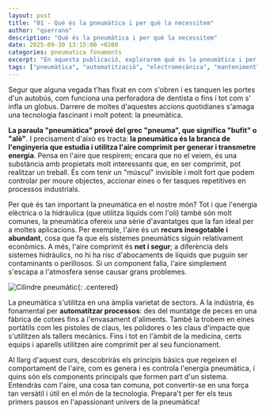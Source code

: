 ```yaml
---
layout: post
title: "01 - Què és la pneumàtica i per què la necessitem"
author: "qserrano"
description: "Què és la pneumàtica i per què la necessitem"
date: 2025-09-30 13:15:00 +0200
categories: pneumatica fonaments
excerpt: "En aquesta publicació, explorarem què és la pneumàtica i per què la necessitem."
tags: ["pneumàtica", "automatització", "electromecànica", "manteniment"]
---
```


[img1]: /assets/imatges/blog/neumatica/1-Cilindre-neumatic.png "Cilindre pneumàtic"

Segur que alguna vegada t'has fixat en com s'obren i es tanquen les portes 
d'un autobús, com funciona una perforadora de dentista o fins i tot com s'
infla un globus. Darrere de moltes d'aquestes accions quotidianes s'amaga una 
tecnologia fascinant i molt potent: la pneumàtica.

**La paraula "pneumàtica" prové del grec "pneuma", que significa "bufit" o "alè"**. I precisament d'això es tracta: **la pneumàtica és la branca de l'enginyeria que estudia i utilitza l'aire comprimit per generar i transmetre energia**. Pensa en l'aire que respirem; encara que no el veiem, és una substància amb propietats molt interessants que, en ser comprimit, pot realitzar un treball. És com tenir un "múscul" invisible i molt fort que podem controlar per moure objectes, accionar eines o fer tasques repetitives en processos industrials.

Per què és tan important la pneumàtica en el nostre món? Tot i que l'energia elèctrica o la hidràulica (que utilitza líquids com l'oli) també són molt comunes, la pneumàtica ofereix una sèrie d'avantatges que la fan ideal per a moltes aplicacions. Per exemple, l'aire és un **recurs inesgotable i abundant**, cosa que fa que els sistemes pneumàtics siguin relativament econòmics. A més, l'aire comprimit és **net i segur**; a diferència dels sistemes hidràulics, no hi ha risc d'abocaments de líquids que puguin ser contaminants o perillosos. Si un component falla, l'aire simplement s'escapa a l'atmosfera sense causar grans problemes.

![Cilindre pneumàtic][img1]{: .centered}

La pneumàtica s'utilitza en una àmplia varietat de sectors. A la indústria, és fonamental per **automatitzar processos**: des del muntatge de peces en una fàbrica de cotxes fins a l'envasament d'aliments. També la trobem en eines portàtils com les pistoles de claus, les polidores o les claus d'impacte que s'utilitzen als tallers mecànics. Fins i tot en l'àmbit de la medicina, certs equips i aparells utilitzen aire comprimit per al seu funcionament.

Al llarg d'aquest curs, descobriràs els principis bàsics que regeixen el comportament de l'aire, com es genera i es controla l'energia pneumàtica, i quins són els components principals que formen part d'un sistema. Entendràs com l'aire, una cosa tan comuna, pot convertir-se en una força tan versàtil i útil en el món de la tecnologia. Prepara't per fer els teus primers passos en l'apassionant univers de la pneumàtica!